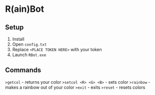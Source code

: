 # R(ain)Bot
## Setup
1. Install
2. Open `config.txt`
3. Replace `<PLACE TOKEN HERE>` with your token
4. Launch `RBot.exe`

## Commands
`>getcol` - returns your color
`>setcol <R> <G> <B>` - sets color
`>rainbow` - makes a rainbow out of your color
`>exit` - exits
`>reset` - resets colors
